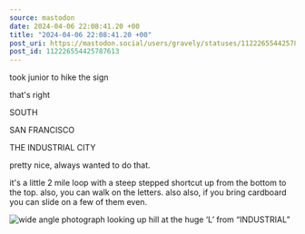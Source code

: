 ```yaml
---
source: mastodon
date: 2024-04-06 22:08:41.20 +00
title: "2024-04-06 22:08:41.20 +00"
post_uri: https://mastodon.social/users/gravely/statuses/112226554425787613
post_id: 112226554425787613
---
```

took junior to hike the sign

that's right

SOUTH

SAN FRANCISCO

THE INDUSTRIAL CITY

pretty nice, always wanted to do that.

it's a little 2 mile loop with a steep stepped shortcut up from the bottom to the top. also, you can walk on the letters. also also, if you bring cardboard you can slide on a few of them even.


![wide angle photograph looking up hill at the huge ‘L’ from “INDUSTRIAL”](/images/112226554151441380.jpeg)

